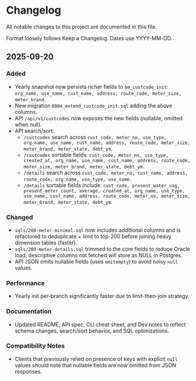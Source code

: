 # Changelog

All notable changes to this project are documented in this file.

Format loosely follows Keep a Changelog. Dates use YYYY-MM-DD.

## 2025-09-20

### Added
- Yearly snapshot now persists richer fields to `bm_custcode_init`:
  `org_name, use_name, cust_name, address, route_code, meter_size, meter_brand`.
- New migration `0004_extend_custcode_init.sql` adding the above columns.
- API `/api/v1/custcodes` now exposes the new fields (nullable, omitted when null).
- API search/sort:
  - `/custcodes` search across `cust_code, meter_no, use_type, org_name, use_name, cust_name, address, route_code, meter_size, meter_brand, meter_state, debt_ym`.
  - `/custcodes` sortable fields: `cust_code, meter_no, use_type, created_at, org_name, use_name, cust_name, address, route_code, meter_size, meter_brand, meter_state, debt_ym`.
  - `/details` search across `cust_code, meter_no, cust_name, address, route_code, org_name, use_type, use_name`.
  - `/details` sortable fields include: `cust_code, present_water_usg, present_meter_count, average, created_at, org_name, use_type, use_name, cust_name, address, route_code, meter_no, meter_size, meter_brand, meter_state, debt_ym`.

### Changed
- `sqls/200-meter-minimal.sql` now includes additional columns and is refactored to
  deduplicate + limit to top-200 before joining heavy dimension tables (faster).
- `sqls/200-meter-details.sql` trimmed to the core fields to reduce Oracle load;
  descriptive columns not fetched will store as NULL in Postgres.
- API JSON omits nullable fields (uses `omitempty`) to avoid noisy `null` values.

### Performance
- Yearly init per-branch significantly faster due to limit-then-join strategy.

### Documentation
- Updated README, API spec, CLI cheat sheet, and Dev notes to reflect schema
  changes, search/sort behavior, and SQL optimizations.

### Compatibility Notes
- Clients that previously relied on presence of keys with explicit `null` values
  should note that nullable fields are now omitted from JSON responses.


